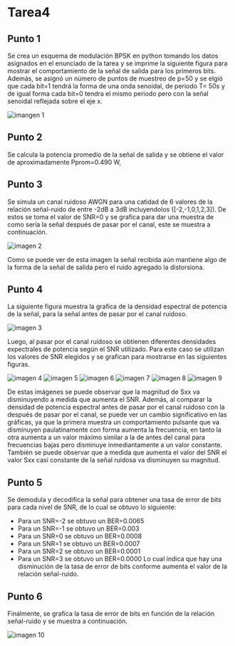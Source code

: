 # Tarea4
## Punto 1

Se crea un esquema de modulación BPSK en python tomando los datos asignados en el enunciado de la tarea y se imprime la siguiente figura para mostrar el comportamiento de la señal de salida para los primeros bits. Además, se asignó un número de puntos de muestreo de p=50 y se elgió que cada bit=1 tendrá la forma de una onda senoidal, de periodo T= 50s y de igual forma cada bit=0 tendra el mismo periodo pero con la señal senoidal reflejada sobre el eje x.

![imangen 1](Tx.png)

## Punto 2

Se calcula la potencia promedio de la señal de salida y se obtiene el valor de aproximadamente Pprom=0.490 W,

## Punto 3

Se simula un canal ruidoso AWGN para una catidad de 6 valores de la relación señal-ruido de entre -2dB a 3dB incluyendolos ([-2,-1,0,1,2,3]). De estos se toma el valor de SNR=0 y se grafica para dar una muestra de como sería la señal después de pasar por el canal, este se muestra a continuación.

![imagen 2](Rx.png)

Como se puede ver de esta imagen la señal recibida aún mantiene algo de la forma de la señal de salida pero el ruido agregado la distorsiona.

## Punto 4

La siguiente figura muestra la grafica de la densidad espectral de potencia de la señal, para la señal antes de pasar por el canal ruidoso.

![imagen 3](PDSTx.png)

Luego, al pasar por el canal ruidoso se obtienen diferentes densidades expectrales de potencia según el SNR utilizado. Para este caso se utilizan los valores de SNR elegidos y se grafican para mostrarse en las siguientes figuras.

![imagen 4](PDSRx-2.png) 
![imagen 5](PDSRx-1.png)
![imagen 6](PDSRx0.png)
![imagen 7](PDSRx1.png)
![imagen 8](PDSRx2.png)
![imagen 9](PDSRx3.png)

De estas imágenes se puede observar que la magnitud de Sxx va disminuyendo a medida que aumenta el SNR. Además, al comparar la densidad de potencia espectral antes de pasar por el canal ruidoso con la después de pasar por el canal, se puede ver un cambio significativo en las gráficas, ya que la primera muestra un comportamiento pulsante que va disminuyen paulatinamente con forma aumenta la frecuencia, en tanto la otra aumenta a un valor máximo similar a la de antes del canal para frecuencias bajas pero disminuye inmediantamente a un valor constante. También se puede observar que a medida que aumenta el valor del SNR el valor Sxx casi constante de la señal ruidosa va disminuyen su magnitud.

## Punto 5

Se demodula y decodifica la señal para obtener una tasa de error de bits para cada nivel de SNR, de lo cual se obtuvo lo siguiente:
* Para un SNR=-2 se obtuvo un BER=0.0065
* Para un SNR=-1 se obtuvo un BER=0.003
* Para un SNR=0 se obtuvo un BER=0.0008
* Para un SNR=1 se obtuvo un BER=0.0007
* Para un SNR=2 se obtuvo un BER=0.0001
* Para un SNR=3 se obtuvo un BER=0.0000
Lo cual indica que hay una disminución de la tasa de error de bits conforme aumenta el valor de la relación señal-ruido.

## Punto 6

Finalmente, se grafica la tasa de error de bits en función de la relación señal-ruido y se muestra a continuación.

![imagen 10](BERvsSNR.png)
